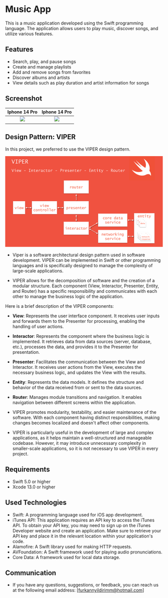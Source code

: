 # Music App

This is a music application developed using the Swift programming language. The application allows users to play music, discover songs, and utilize various features.

## Features

- Search, play, and pause songs
- Create and manage playlists
- Add and remove songs from favorites
- Discover albums and artists
- View details such as play duration and artist information for songs

## Screenshot

Iphone 14 Pro            | Iphone 14 Pro           
:-------------------------:|:-------------------------:
![](https://github.com/furkannyildirimm/FurkanYildirim_HW4/blob/main/GIFs/1.gif)  |  ![](https://github.com/furkannyildirimm/FurkanYildirim_HW4/blob/main/GIFs/2.gif) 

## Design Pattern: VIPER 

In this project, we preferred to use the VIPER design pattern.

![1](Image/1.png)

- Viper is a software architectural design pattern used in software development. VIPER can be implemented in Swift or other programming languages and is specifically designed to manage the complexity of large-scale applications.

- VIPER allows for the decomposition of software and the creation of a modular structure. Each component (View, Interactor, Presenter, Entity, and Router) has a specific responsibility and communicates with each other to manage the business logic of the application.

Here is a brief description of the VIPER components:

- **View**: Represents the user interface component. It receives user inputs and forwards them to the Presenter for processing, enabling the handling of user actions.

- **Interactor**: Represents the component where the business logic is implemented. It retrieves data from data sources (server, database, etc.), processes the data, and provides it to the Presenter for presentation.

- **Presenter**: Facilitates the communication between the View and Interactor. It receives user actions from the View, executes the necessary business logic, and updates the View with the results.

- **Entity**: Represents the data models. It defines the structure and behavior of the data received from or sent to the data sources.

- **Router**: Manages module transitions and navigation. It enables navigation between different screens within the application.

- VIPER promotes modularity, testability, and easier maintenance of the software. With each component having distinct responsibilities, making changes becomes localized and doesn't affect other components.

- VIPER is particularly useful in the development of large and complex applications, as it helps maintain a well-structured and manageable codebase. However, it may introduce unnecessary complexity in smaller-scale applications, so it is not necessary to use VIPER in every project.

## Requirements

- Swift 5.0 or higher
- Xcode 13.0 or higher

## Used Technologies

- Swift: A programming language used for iOS app development.
- iTunes API: This application requires an API key to access the iTunes API. To obtain your API key, you may need to sign up on the iTunes Developer website and create an application. Make sure to retrieve your API key and place it in the relevant location within your application's code.
- Alamofire: A Swift library used for making HTTP requests.
- AVFoundation: A Swift framework used for playing audio pronunciations.
- Core Data: A framework used for local data storage.

## Communication
- If you have any questions, suggestions, or feedback, you can reach us at the following email address: [furkannyildirimm@hotmail.com]

